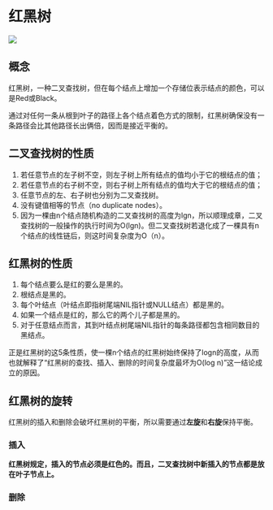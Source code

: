 # 红黑树
![](https://community-header-1306990603.cos.ap-guangzhou.myqcloud.com/20220304153503.png)
## 概念
红黑树，一种二叉查找树，但在每个结点上增加一个存储位表示结点的颜色，可以是Red或Black。

通过对任何一条从根到叶子的路径上各个结点着色方式的限制，红黑树确保没有一条路径会比其他路径长出俩倍，因而是接近平衡的。

## 二叉查找树的性质
1. 若任意节点的左子树不空，则左子树上所有结点的值均小于它的根结点的值；
2. 若任意节点的右子树不空，则右子树上所有结点的值均大于它的根结点的值；
3. 任意节点的左、右子树也分别为二叉查找树。
4. 没有键值相等的节点（no duplicate nodes）。
5. 因为一棵由n个结点随机构造的二叉查找树的高度为lgn，所以顺理成章，二叉查找树的一般操作的执行时间为O(lgn)。但二叉查找树若退化成了一棵具有n个结点的线性链后，则这时间复杂度为O（n）。

## 红黑树的性质
1. 每个结点要么是红的要么是黑的。  
2. 根结点是黑的。  
3. 每个叶结点（叶结点即指树尾端NIL指针或NULL结点）都是黑的。  
4. 如果一个结点是红的，那么它的两个儿子都是黑的。  
5. 对于任意结点而言，其到叶结点树尾端NIL指针的每条路径都包含相同数目的黑结点。 

正是红黑树的这5条性质，使一棵n个结点的红黑树始终保持了logn的高度，从而也就解释了“红黑树的查找、插入、删除的时间复杂度最坏为O(log n)”这一结论成立的原因。

## 红黑树的旋转

红黑树的插入和删除会破坏红黑树的平衡，所以需要通过**左旋**和**右旋**保持平衡。

### 插入

**红黑树规定，插入的节点必须是红色的。而且，二叉查找树中新插入的节点都是放在叶子节点上。**

### 删除

